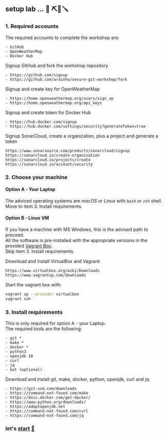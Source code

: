 ## setup lab ... 🧰 ⛏️🔧🪛

### 1. Required accounts
The required accounts to complete the workshop are:
```
- GitHub
- OpenWeatherMap
- Docker Hub
```

Signup GitHub and fork the workshop repository
```
- https://github.com/signup
- https://github.com/arainho/secure-git-workshop/fork
```

Signup and create key for OpenWeatherMap
```
- https://home.openweathermap.org/users/sign_up
- https://home.openweathermap.org/api_keys 
```

Signup and create token for Docker Hub
```
- https://hub.docker.com/signup
- https://hub.docker.com/settings/security?generateToken=true
```

Signup SonarCloud, create a organization, plus a project and generate a token
```
https://www.sonarsource.com/products/sonarcloud/signup
https://sonarcloud.io/create-organization
https://sonarcloud.io/projects/create
https://sonarcloud.io/account/security
```

### 2. Choose your machine

#### Option A - Your Laptop
The adviced operating systems are _macOS or Linux_ with `bash` or `zsh` shell.  
Move to item 3. Install requirements.

#### Option B - Linux VM  
If you have a machine with MS Windows, this is the advised path to proceed.   
All the software is pre-installed with the appropriate versions in the provided [Vagrant Box](Vagrantfile).   
Skip item 3. Install requirements.    

Download and install VirtualBox and Vagrant:    
```
https://www.virtualbox.org/wiki/Downloads
https://www.vagrantup.com/downloads
```

Start the vagrant box with:
```bash
vagrant up --provider virtualbox
vagrant ssh
```

### 3. Install requirements
This is only required for option A - your Laptop.   
The required tools are the following:     
```
- git *
- make *
- docker *
- python3
- openjdk 18
- curl
- jq
- bat (optional)
```

Download and install git, make, docker, python, openjdk, curl and jq:
```
- https://git-scm.com/downloads
- https://command-not-found.com/make
- https://docs.docker.com/get-docker/
- https://www.python.org/downloads/
- https://adoptopenjdk.net
- https://command-not-found.com/curl
- https://command-not-found.com/jq
```

### let's [start](https://github.com/arainho/secure-git-workshop/tree/start) [🚀](https://github.com/arainho/secure-git-workshop/tree/start)
